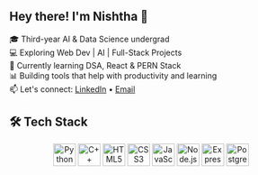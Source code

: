 ## Hey there! I'm Nishtha 👋

🎓 Third-year AI & Data Science undergrad  
💻 Exploring Web Dev | AI | Full-Stack Projects  
🌱 Currently learning DSA, React & PERN Stack  
📊 Building tools that help with productivity and learning  
📫 Let's connect: [LinkedIn](https://www.linkedin.com/in/nishtha-pardesi) • [Email](mailto:nishtha.pardesi@gmail.com)

## 🛠 Tech Stack

<div align="center">
  <img src="https://cdn.jsdelivr.net/gh/devicons/devicon/icons/python/python-original.svg" height="40" alt="Python"/>
  <img src="https://cdn.jsdelivr.net/gh/devicons/devicon/icons/cplusplus/cplusplus-original.svg" height="40" alt="C++"/>
  <img src="https://cdn.jsdelivr.net/gh/devicons/devicon/icons/html5/html5-original.svg" height="40" alt="HTML5"/>
  <img src="https://cdn.jsdelivr.net/gh/devicons/devicon/icons/css3/css3-original.svg" height="40" alt="CSS3"/>
  <img src="https://cdn.jsdelivr.net/gh/devicons/devicon/icons/javascript/javascript-original.svg" height="40" alt="JavaScript"/>
  <img src="https://cdn.jsdelivr.net/gh/devicons/devicon/icons/nodejs/nodejs-original.svg" height="40" alt="Node.js"/>
  <img src="https://cdn.jsdelivr.net/gh/devicons/devicon/icons/express/express-original.svg" height="40" alt="Express"/>
  <img src="https://cdn.jsdelivr.net/gh/devicons/devicon/icons/postgresql/postgresql-original.svg" height="40" alt="PostgreSQL"/>
</div>
